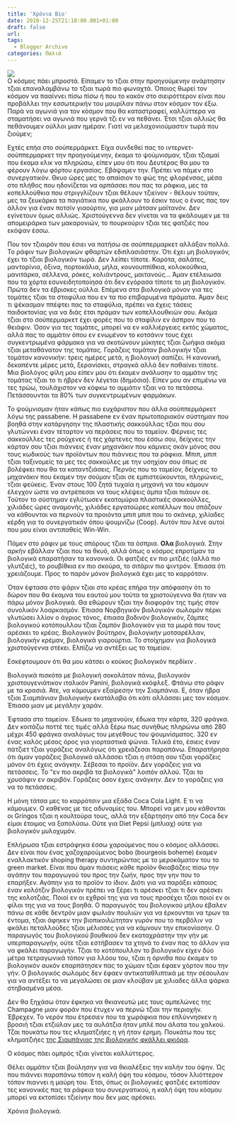 ```yaml
---
title: 'Χρόνια Bio'
date: 2010-12-25T21:10:00.001+01:00
draft: false
url: 
tags:
  - Blogger Archive
categories: Παλιά
---
```


[![](https://blogger.googleusercontent.com/img/b/R29vZ2xl/AVvXsEj9IZedQAAbat9cM8PwaYpROHaW1aTtvzEyi60sGSgifIQx9iKClTZC1R2_Qcgqo24b_3LYZ26bi6ZkUwXYkDkH5pd2OLTw22cL2eXVzoHOgOd6czUsmaEPzRjTxSnh8Zt6wejRDGqkMvI/s320/Capture+d%25E2%2580%2599%25C3%25A9cran+2010-12-25+%25C3%25A0+20.55.18.png)](https://blogger.googleusercontent.com/img/b/R29vZ2xl/AVvXsEj9IZedQAAbat9cM8PwaYpROHaW1aTtvzEyi60sGSgifIQx9iKClTZC1R2_Qcgqo24b_3LYZ26bi6ZkUwXYkDkH5pd2OLTw22cL2eXVzoHOgOd6czUsmaEPzRjTxSnh8Zt6wejRDGqkMvI/s1600/Capture+d%25E2%2580%2599%25C3%25A9cran+2010-12-25+%25C3%25A0+20.55.18.png)  
Ο κόσμος πάει μπροστά. Είπαμεν το τζιαι στην προηγούμενην ανάρτησην τζιαι επαναλαμβάνω το τζιαι τωρά πιο φωναχτά. Όποιος θωρεί τον κόσμον να πααίννει πίσω πίσω ή που το κακόν στο σιειρόττερον είναι που προβάλλει την εσσωτερικήν του μαυρίλαν πάνω στον κόσμον τον έξω. Παρά να αγωνιά για τον κόσμον που θα καταστραφεί, καλλύττερα να σταματήσει να αγωνιά που γερνά τζι εν να πεθάνει. Έτσι τζιαι αλλιώς θα πεθάνουμεν ούλλοι μιαν ημέραν. Γιατί να μελαχονιούμαστιν τωρά που ζιούμεν;

  

Εχτές επήα στο σούπερμάρκετ. Είχα συνδεθεί πας το ιντερνετ-σούππερμαρκετ την προηγούμενην, έκαμα το ψούμνισμαν, τζιαι τζιαμαί που έκαμα κλικ να πληρώσω, είπεν μου ότι που Δευτέρας θα μου τα φέρουν λόγω φόρτου εργασίας. Εβάψαμεν την. Πρέπει να πάμεν στο συνεργατικόν. Θκυο ώρες μες το απαίσιον το φώς της φλορένσας, μέσα στο πλήθος που ηδονίζεται να αρπάσσει που πας τα ράφκια, μες τα κοπελλούθκια που στριγγλίζουν τζιαι θέλουν τζιείνον - θέλουν τούτον, μες τα ζευκάρκα τα παγιάτικα που φκάλλουν το έσκιν τους ο ένας πας τον άλλον για έναν ποτσίν γιαούρτιν, για μιαν μάτσαν μαϊτανόν. Δεν εγίνετουν όμως αλλιώς. Χριστούγεννα δεν γίνεται να τα φκάλουμεν με τα απομειράρκα των μακαρονιών, το πουρκούριν τζιαι τες φατζιές που εκόψαν έσσω.

  

Που τον τζιαιρόν που έσιει να πατήσω σε σούππερμαρκετ αλλάξαν πολλά. Το ράφιν των βιολογικών φθαρτών εδιπλασιάστην. Ότι έχει μη βιολογικόν, έχει το τζιαι βιολογικόν τωρά. Δεν λείπει τίποτε. Καρότα, σαλάτες, μαντορίνια, όξινα, πορτοκάλια, μήλα, κουνουππίθκια, κολοκούθκια, μανιτάρκα, σέλλενα, ρόκες, κολιάντρους, μαιτανούς... Άμαν ετέλειωσα που τα χόρτα εσυνειδητοποίησα ότι δεν εγόρασα τίποτε το μη βιολογικόν. Πρώτα δεν τα έβρισκες ούλλα. Επέμενα στα βιολογικά μόνον για τες τομάτες τζιαι τα σταφύλια που εν τα πιο επιβαρυμένα πράματα. Άμαν δεις τι ψέκασμαν ππέφτει πας τα σταφύλια, πρέπει να έχεις τάσεις παιδοκτονίας για να διάς έτσι πράμαν των κοπελλουθκιών σου. Ακόμα τζιαι στο σούπερμαρκετ έχει φορές που το σταφίλιν εν άσπρον που το θειάφιν. Όσον για τες τομάτες, μπορεί να εν καλλιέργειες εκτός χώματος, αλλά πας το αμμάτιν όπου εν ενωμένον το κοτσάνιν τους έχει συγκεντρωμένα φάρμακα για να σκοτώνουν μύκητες τζιαι ζωήφια ακόμα τζιαι μεταθάνατον της τομάτας. Γοράζεις τομάταν βιολογικήν τζιαι τομάταν κανονικήν: τρεις ημέρες μετά, η βιολογική σαπίζει. Η κανονική, δεκαπέντε μέρες μετά, ξερανίσκει, στραγκά αλλά δεν παθαίνει τίποτε. Μια βιολόγος φίλη μου είπεν μου ότι έκαμεν ανάλυσην το αμμάτιν της τομάτας τζιαι το τι ήβρεν δεν λέγεται (δημόσια). Είπεν μου αν επιμένω να τες τρώω, τουλάχιστον να κόφκω το αμμάτιν τζιαι να το πετάσσω. Πετάσσουνται τα 80% των συγκεντρωμένων φαρμάκων.

  

Το ψούμνισμαν ήταν κάπως πιο ευχάριστον που άλλα σούππερμάρκετ λόγω της passabene. Η passabene εν έναν πρωτοποριακόν σύστημαν που βοηθά στην κατάργησην της πλαστικής σακκούλλας τζιαι που σου γλυτώννει έναν τέταρτον να περάσεις που το ταμείον. Φέρνεις τες σακκούλλες τες ρούχενες ή τες χάρτενες που έσσω σου, δείχνεις την κάρταν σου τζιαι πιάννεις έναν μηχανάκιν που κάμνεις σκάν μόνος σου τους κωδικούς των προϊόντων που πιάννεις που τα ράφκια. Μπιπ, μπιπ τζιαι ταξινομείς τα μες τες σακκούλες με την υσηχίαν σου όπως σε βολέφκει που θα τα καταντζιάσεις. Περνάς που το ταμείον, δείχνεις το μηχανάκιν που έκαμεν την σούμαν τζιαι σε εμπιστεύκουνται, πληρώνεις, τζιαι φεύκεις. Έναν στους 100 ζητά τυχαία η μηχανή να του κάμουν έλεγχον ώστε να αντρέπεσαι να τους κλέψεις άμπα τζιαι πιάουν σε. Τούτον το σύστημαν εγλύτωσεν εκατομύρια πλαστικές σακκούλλες, χιλιάδες ώρες αναμονής, χιλιάδες εργατοώρες κοπέλλων που σπάζουν να κάθουνται να περνούν τα προιόντα μπιπ μπιπ που το σκάνερ, χιλίαδες κέρδη για το συνεργατικόν όπου ψουμνίζω (Coop). Αυτόν που λένε αυτοί που μου είναι αντιπαθείς Win-Win.

  

Πάμεν στο ράφιν με τους σπόρους τζιαι τα όσπρια. **Ολα** βιολογικά. Στην αρκήν εβάλλαν τζιαι που τα θκυό, αλλά όπως ο κόσμος επροτίμαν τα βιολογικά επαρατήσαν τα κανονικά. Οι φατζιές εν πιο μιτζιές (αλλά πιο γλυτζιές), το ρουβίθκια εν πιο σκούρα, το σιτάριν πιο ψιντρόν. Έπιασα ότι χρειάζουμε. Προς το παρόν μόνον βιολογικά έχει μες το καρρότσιν.

  

Όταν έφτασα στο ψάριν τζιαι στο κρέας επήρα την απόφασην ότι το δώρον που θα έκαμνα του εαυτού μου τούτα τα χριστούγεννα θα ήταν να πάρω μόνον βιολογικά. Θα εθώρουν τζιαι την διαφοράν της τιμής στον συνολικόν λοαρκασμόν. Έπιασα Νορβηγικόν βιολογικόν σωλομόν πέρκι γλυτώσει λλίον ο άγριος τόνος, έπιασα βοδινόν βιολογικόν, ζάμπες βιολογικού κοτόπουλλου τζιαι ζαμπόν βιολογικόν για τα μωρά που τους αρέσκει το κρέας. Βιολογικόν βούτηρον, βιολογικήν μοτσαρέλλαν, βιολογικήν κρέμαν, βιολογικά γιαρούρτια. Το στοίχημαν για βιολογικά χριστούγεννα στέκει. Ελπίζω να αντέξει ως το ταμείον.

  

Εσκέφτουμουν ότι θα μου κάτσει ο κούκος βιολογικόν περδίκιν .

  

Βιολογικά πισκότα με βιολογική σοκολάταν πάνω, βιολογικόν χριστουγενιάτικον ιταλικόν Panini, βιολογικά κκόφλεξ. Φτάνω στο ράφιν με τα κρασιά. Άτε, να κάμουμεν εξαίρεσην την Σιαμπάνια. Ε, όταν ήβρα τζιαι Σιαμπάνιαν βιολογικήν εκατάλαβα ότι κάτι αλλάσσει μες τον κόσμον. Έπιασα μιαν με μεγάλην χαράν.

  

Έφτασα στο ταμείον. Έδωκα το μηχανούιν, έδωκα την κάρτα, 320 φράγκα. Δεν κοιτάζω ποττέ τες τιμές αλλά ξέρω πως συνήθως πληρώνω από 280 μέχρι 450 φράγκα αναλόγως του μεγέθους του ψουμνίσματος. 320 εν ένας καλός μέσος όρος για γιορταστικά ψώνια. Τελικά έτο, έσιεις έναν πάτζιετ τζιαι γοράζεις αναλόγως ότι χρειάζεσαι παραπάνω. Επαρατήρησα ότι άμαν γοράζεις βιολογικά αλλάσσει τζιαι η στάση σου τζιαι γοράζεις μόνον ότι έχεις ανάγκην. Σέβεσαι το προϊόν. Δεν γοράζεις για να πετάσσεις. Το "εν πιο ακριβά τα βιολογικά" λοιπόν αλλού. Τζαι το χρυσάφιν εν ακριβόν. Γοράζεις όσον έχεις ανάγκην. Δεν το γοράζεις για να το πετάσσεις.

  

Η μόνη τάτσα μες το καρρότσιν μια εξάδα Coca Cola Light. Ε τι να κάμουμεν. Ο καθένας με τες αδυναμίες του. Μπορεί να μεν μου κάθονται οι Gringos τζιαι η κουλτούρα τους, αλλά την εξάρτησην από την Coca δεν είμαι έτοιμος να ξαπολύσω. Ούτε για Diet Pepsi (μπλιαχ) ούτε για βιολογικόν μυλοχυμόν.

  

Επλήρωσα τζιαι εστράφηκα έσσω χαρούμενος που ο κόσμος αλλάσσει. Δεν είναι που ένας χαζοχαρούμενος bobo (bourgeois boheme) έκαμεν εναλλακτικόν shoping therapy συντηρώντας με το μεροκάματον του το green market. Είναι που άμαν πιάσεις κάθε προϊόν θκιαβάζεις πίσω την αγάπην του παραγωγού του προς την ζωήν, προς την γην που το επαρήξεν. Αγάπην για το προϊόν το ίδιον. Διότι για να παράξει κάποιος έναν κολότζιν βιολογικόν πρέπει να ξέρει τι αρέσκει τζιαι τι δεν αρέσκει της κολοτζιάς. Ποιοί εν οι εχθροί της για να τους προσέχει τζιαι ποιοί εν οι φίλοι της για να τους βοηθά. Ο παραγωγός του βιολογικού μήλου έβαλεν πάνω σε κάθε δεντρόν μιαν φωλιάν πουλιών για να έρκουνται να τρων τα έντομα, τζιαι άφηκεν την βιοπικοιλώτηταν γυρόν που το περβόλιν να φκάλει πεταλλούδες τζιαι μέλισσες για να κάμνουν την επικονίασην. Ο παραγωγός του βιολογικού βουθκιού δεν εκαταχράστην την γήν με υπερπαραγωγήν, ούτε τζιαι εστήβασεν τα χτηνά το έναν πας το άλλον για να φκάλει παραγωγήν. Τζιαι το κοτόπουλλον το βιολογικόν είχεν δύο μέτρα τετραγωνικά τόπον για λλόου του, τζιαι η όρνιθα που έκαμεν το βιολογικόν αυκόν επαρπάτησεν πας το χώμαν τζιαι έφαεν χόρτον που την γήν. Ο βιολογικός σωλομός δεν έφαεν αντικαταθλιπτικά με την σέσουλαν για να αντέξει το να μεγαλώσει σε μιαν κλούβαν με χιλιαδες άλλα ψάρκα στηβασμένα μέσα.

  

Δεν θα ξηχάσω όταν έφκηκα να θκιανευτώ μες τους αμπελώνες της Champagne μιαν φοράν που έτυχεν να περνώ τζιαι την περιοχήν. Έβρεχεν. Το νερόν που έτρεσιεν που τα χωράφκια που επλύννησκεν η βροσιή τζιαι ετζιύλαν μες τα αυλάτζια ήταν μπλέ που άλατα του χαλκού. Τζαι πουκάτω που τες κληματζιήες η γή ήταν έρημη. Πουκάτω που τες κληματζιήες [της Σιαμπάνιας της βιολογικής φκάλλει φκιόρα](http://www.champagne-bedel.fr/Vins-de-Champagne-bio-francoise-Bedel-biodynamie-uk-0-23.html).

  

Ο κόσμος πάει ομπρός τζιαι γίνεται καλλύττερος.

  

Θέλει αμμάτιν τζιαι βούλησην για να θκιαλέξεις την καλήν του όψην. Ώς που πιάννει παραπάνω τόπον η καλή όψη του κόσμου, τόσον λλιόττερον τόπον πιαννει η μαύρη του. Έτσι, όπως οι βιολογικές φατζιές εκτοπίσαν τες κανονικές πας τα ράφκια του συνεργατικού, η καλή όψη του κόσμου μπορεί να εκτοπίσει τζιείνην που δεν μας αρέσκει.

  

Χρόνια βιολογικά.
